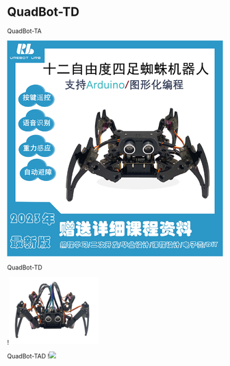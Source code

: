 # QuadBot-TD
QuadBot-TA

![img](https://github.com/shunliuniliu/QuadBot-TD/blob/main/QuadBot-TA.jpg)

QuadBot-TD

!<img src="https://github.com/shunliuniliu/QuadBot-TD/blob/main/QuadBot-TD.jpg" width="210px">

QuadBot-TAD
!<img src="https://github.com/shunliuniliu/QuadBot-TD/blob/main/QuadBot-TAD.jpg" width="210px">
